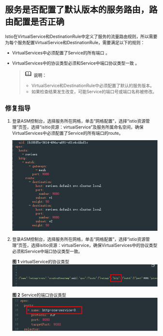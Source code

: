 # 服务是否配置了默认版本的服务路由，路由配置是否正确<a name="istio_01_0069"></a>

Istio在VirtualService和DestinationRule中定义了服务的流量路由规则，所以需要为每个服务配置VirtualService和DestinationRule，需要满足以下的规则：

-   VirtualServices中必须配置了Service的所有端口 。
-   VirtualServices中的协议类型必须和Service中端口协议类型一致 。

    >![](public_sys-resources/icon-note.gif) **说明：** 
    >-   VirtualService和DestinationRule中必须配置了默认的服务版本。
    >-   如果检查结果发生改变，可能Service的端口号或端口名称被修改。


## 修复指导<a name="section6214932145911"></a>

1.  登录ASM控制台，选择服务所在网格，单击“网格配置”，选择“istio资源管理”页签，选择“isitio资源：virtualService”及服务所属命名空间，确保VirtualServices中必须配置了Service的所有端口的route。

    ![](figures/unnaming-(35).png)

2.  登录ASM控制台，选择服务所在网格，单击“网格配置”，选择“istio资源管理”页签，选择isitio资源：virtualService，确保VirtualServices中的协议类型必须和Service中端口协议类型一致。

    **图 1**  virtualService的协议类型<a name="fig153427541779"></a>  
    ![](figures/virtualService的协议类型.png "virtualService的协议类型")

    **图 2**  Service的端口协议类型<a name="fig1134212541476"></a>  
    ![](figures/Service的端口协议类型.png "Service的端口协议类型")


